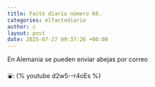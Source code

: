 ```yaml
---
title: Facto diario número 68.
categories: elfactodiario
author: c
layout: post
date: 2025-07-27 09:37:26 +00:00
---
```

En Alemania se pueden enviar abejas por correo

⛲️: {% youtube d2w5--r4oEs %}
